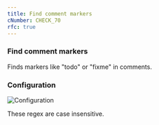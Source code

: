 ```yaml
---
title: Find comment markers
cNumber: CHECK_70
rfc: true
---
```


### Find comment markers

Finds markers like "todo" or "fixme" in comments.

### Configuration
![Configuration](/img/70_conf.png)

These regex are case insensitive.
